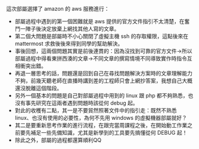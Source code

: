 這次部屬選擇了 amazon 的 aws 服務進行：
* 部屬過程中遇到的第一個困難就是 aws 提供的官方文件指引不太清楚，在奮鬥一陣子後決定放棄上網找其他人寫的文章。
* 第二個大問題是部屬時不小心關閉了虛擬主機 ssh 的存取權限，這點後來在 mattermost 求救後後來得到同學的幫助解決。
* 事後回想，這兩個問題其實是前後連貫的：因為沒找到可靠的官方文件→所以部屬過程中得看東拼西湊的文章→不同文章的撰寫情境不同導致實作時指令互相衝突出錯。
* 再退一層思考的話，問題還是回到自己在尋找問題解決方案時的文章理解能力不夠，前幾天聽老師在直播時講到差的工程師只會上網抄答案，我想自己大概還沒脫離這個階段。
* 另外一個基本的問題是自己對部屬過程中用到的 linux 跟 php 都不夠熟悉，也沒有事先研究在這兩者遇到問題時該從何 debug 起。
* 對此的收穫有二點，其一是不要貿然照著文件中的指引走：既然不熟悉 linux、也沒有使用的必要性，為何不先用 windows 的虛擬機器部屬就好？
* 其二是要重新思考作業的進行流程，在跟完當周課程之後，在開始動工作業之前要先補足一些先備知識，尤其是新學到的工具要先搞懂從何 DEBUG 起！
* 除此之外，部屬的過程都還算順利QQ